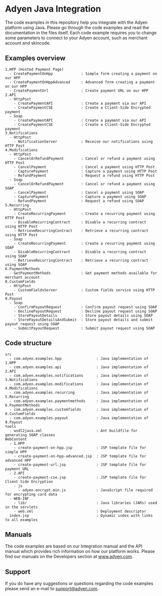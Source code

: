 Adyen Java Integration
==============
The code examples in this repository help you integrate with the Adyen platform using Java. Please go through the code examples and read the documentation in the files itself. Each code example requires you to change some parameters to connect to your Adyen account, such as merchant account and skincode.

## Examples overview
```
1.HPP (Hosted Payment Page)
  - CreatePaymentOnHpp             : Simple form creating a payment on our HPP
  - CreatePaymentOnHppAdvanced     : Advanced form creating a payment on our HPP
  - CreatePaymentUrl               : Create payment URL on our HPP
2.API
  - HttpPost
    - CreatePaymentAPI             : Create a payment via our API
    - CreatePaymentCSE             : Create a Client-Side Encrypted payment
  - Soap
    - CreatePaymentAPI             : Create a payment via our API
    - CreatePaymentCSE             : Create a Client-Side Encrypted payment
3.Notifications
  - HttpPost
    - NotificationServer           : Receive our notifications using HTTP Post
4.Modifications
  - HttpPost
    - CancelOrRefundPayment        : Cancel or refund a payment using HTTP Post
    - CancelPayment                : Cancel a payment using HTTP Post
    - CapturePayment               : Capture a payment using HTTP Post
    - RefundPayment                : Request a refund using HTTP Post
  - Soap
    - CancelOrRefundPayment        : Cancel or refund a payment using SOAP
    - CancelPayment                : Cancel a payment using SOAP
    - CapturePayment               : Capture a payment using SOAP
    - RefundPayment                : Request a refund using SOAP
5.Recurring
  - HttpPost
    - CreateRecurringPayment       : Create a recurring payment using HTTP Post
    - DisableRecurringContract     : Disable a recurring contract using HTTP Post
    - RetrieveRecurringContract    : Retrieve a recurring contract using HTTP Post
  - Soap
    - CreateRecurringPayment       : Create a recurring payment using SOAP
    - DisableRecurringContract     : Disable a recurring contract using SOAP
    - RetrieveRecurringContract    : Retrieve a recurring contract using SOAP
6.PaymentMethods
  - GetPaymentMethods              : Get payment methods available for merchant account
8.CustomFields
  - HttpPost
    - CustomFieldsServer           : Custom fields service using HTTP Post
9.Payout
  - Soap
    - ConfirmPayoutRequest         : Confirm payout request using SOAP
    - DeclinePayoutRequest         : Decline payout request using SOAP
    - StorePayoutDetails           : Store payout details using SOAP
    - StorePayoutDetailsAndSubmit  : Store payout details and submit payout request using SOAP
    - SubmitPayoutRequest          : Submit payout request using SOAP
```

## Code structure
```
src
  - com.adyen.examples.hpp                : Java implementation of 1.HPP
  - com.adyen.examples.api                : Java implementation of 2.API
  - com.adyen.examples.notifications      : Java implementation of 3.Notifications
  - com.adyen.examples.modifications      : Java implementation of 4.Modifications
  - com.adyen.examples.recurring          : Java implementation of 5.Recurring
  - com.adyen.examples.paymentmethods     : Java implementation of 6.PaymentMethods
  - com.adyen.examples.customfields       : Java implementation of 8.CustomFields
  - com.adyen.examples.payout             : Java implementation of 9.Payout
tools
  - wsdl2java.xml                         : Ant buildfile for generating SOAP classes
WebContent
  - 1.HPP
    - create-payment-on-hpp.jsp           : JSP template file for simple HPP
    - create-payment-on-hpp-advanced.jsp  : JSP template file for advanced HPP
    - create-payment-url.jsp              : JSP template file for payment URL
  - 2.API
    - create-payment-cse.jsp              : JSP template file for Client Side Encryption
    - js
      - adyen.encrypt.min.js              : JavaScript file required for encrypting card data
  - WEB-INF
    - lib/                                : Java libraries (JARs) used in the servlets
    - web.xml                             : Deployment descriptor
  index.jsp                               : Dynamic index with links to all examples
```

## Manuals
The code examples are based on our Integration manual and the API manual which provides rich information on how our platform works. Please find our manuals on the Developers section at www.adyen.com.

## Support
If you do have any suggestions or questions regarding the code examples please send an e-mail to support@adyen.com.
